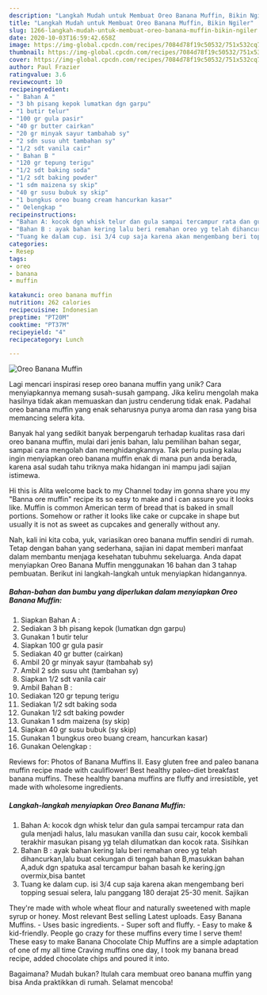 ```yaml
---
description: "Langkah Mudah untuk Membuat Oreo Banana Muffin, Bikin Ngiler"
title: "Langkah Mudah untuk Membuat Oreo Banana Muffin, Bikin Ngiler"
slug: 1266-langkah-mudah-untuk-membuat-oreo-banana-muffin-bikin-ngiler
date: 2020-10-03T16:59:42.658Z
image: https://img-global.cpcdn.com/recipes/7084d78f19c50532/751x532cq70/oreo-banana-muffin-foto-resep-utama.jpg
thumbnail: https://img-global.cpcdn.com/recipes/7084d78f19c50532/751x532cq70/oreo-banana-muffin-foto-resep-utama.jpg
cover: https://img-global.cpcdn.com/recipes/7084d78f19c50532/751x532cq70/oreo-banana-muffin-foto-resep-utama.jpg
author: Paul Frazier
ratingvalue: 3.6
reviewcount: 10
recipeingredient:
- " Bahan A "
- "3 bh pisang kepok lumatkan dgn garpu"
- "1 butir telur"
- "100 gr gula pasir"
- "40 gr butter cairkan"
- "20 gr minyak sayur tambahab sy"
- "2 sdn susu uht tambahan sy"
- "1/2 sdt vanila cair"
- " Bahan B "
- "120 gr tepung terigu"
- "1/2 sdt baking soda"
- "1/2 sdt baking powder"
- "1 sdm maizena sy skip"
- "40 gr susu bubuk sy skip"
- "1 bungkus oreo buang cream hancurkan kasar"
- " Oelengkap "
recipeinstructions:
- "Bahan A: kocok dgn whisk telur dan gula sampai tercampur rata dan gula menjadi halus, lalu masukan vanilla dan susu cair, kocok kembali terakhir masukan pisang yg telah dilumatkan dan kocok rata. Sisihkan"
- "Bahan B : ayak bahan kering lalu beri remahan oreo yg telah dihancurkan,lalu buat cekungan di tengah bahan B,masukkan bahan A,aduk dgn spatuka asal tercampur bahan basah ke kering.jgn overmix,bisa bantet"
- "Tuang ke dalam cup. isi 3/4 cup saja karena akan mengembang beri topping sesuai selera, lalu panggang 180 derajat 25-30 menit. Sajikan"
categories:
- Resep
tags:
- oreo
- banana
- muffin

katakunci: oreo banana muffin 
nutrition: 262 calories
recipecuisine: Indonesian
preptime: "PT20M"
cooktime: "PT37M"
recipeyield: "4"
recipecategory: Lunch

---
```



![Oreo Banana Muffin](https://img-global.cpcdn.com/recipes/7084d78f19c50532/751x532cq70/oreo-banana-muffin-foto-resep-utama.jpg)

Lagi mencari inspirasi resep oreo banana muffin yang unik? Cara menyiapkannya memang susah-susah gampang. Jika keliru mengolah maka hasilnya tidak akan memuaskan dan justru cenderung tidak enak. Padahal oreo banana muffin yang enak seharusnya punya aroma dan rasa yang bisa memancing selera kita.

Banyak hal yang sedikit banyak berpengaruh terhadap kualitas rasa dari oreo banana muffin, mulai dari jenis bahan, lalu pemilihan bahan segar, sampai cara mengolah dan menghidangkannya. Tak perlu pusing kalau ingin menyiapkan oreo banana muffin enak di mana pun anda berada, karena asal sudah tahu triknya maka hidangan ini mampu jadi sajian istimewa.

Hi this is Alita welcome back to my Channel today im gonna share you my &#34;Banna ore muffin&#34; recipe its so easy to make and i can assure you it looks like. Muffin is common American term of bread that is baked in small portions. Somehow or rather it looks like cake or cupcake in shape but usually it is not as sweet as cupcakes and generally without any.


Nah, kali ini kita coba, yuk, variasikan oreo banana muffin sendiri di rumah. Tetap dengan bahan yang sederhana, sajian ini dapat memberi manfaat dalam membantu menjaga kesehatan tubuhmu sekeluarga. Anda dapat menyiapkan Oreo Banana Muffin menggunakan 16 bahan dan 3 tahap pembuatan. Berikut ini langkah-langkah untuk menyiapkan hidangannya.

<!--inarticleads1-->

##### Bahan-bahan dan bumbu yang diperlukan dalam menyiapkan Oreo Banana Muffin:

1. Siapkan  Bahan A :
1. Sediakan 3 bh pisang kepok (lumatkan dgn garpu)
1. Gunakan 1 butir telur
1. Siapkan 100 gr gula pasir
1. Sediakan 40 gr butter (cairkan)
1. Ambil 20 gr minyak sayur (tambahab sy)
1. Ambil 2 sdn susu uht (tambahan sy)
1. Siapkan 1/2 sdt vanila cair
1. Ambil  Bahan B :
1. Sediakan 120 gr tepung terigu
1. Sediakan 1/2 sdt baking soda
1. Gunakan 1/2 sdt baking powder
1. Gunakan 1 sdm maizena (sy skip)
1. Siapkan 40 gr susu bubuk (sy skip)
1. Gunakan 1 bungkus oreo buang cream, hancurkan kasar)
1. Gunakan  Oelengkap :


Reviews for: Photos of Banana Muffins II. Easy gluten free and paleo banana muffin recipe made with cauliflower! Best healthy paleo-diet breakfast banana muffins. These healthy banana muffins are fluffy and irresistible, yet made with wholesome ingredients. 

<!--inarticleads2-->

##### Langkah-langkah menyiapkan Oreo Banana Muffin:

1. Bahan A: kocok dgn whisk telur dan gula sampai tercampur rata dan gula menjadi halus, lalu masukan vanilla dan susu cair, kocok kembali terakhir masukan pisang yg telah dilumatkan dan kocok rata. Sisihkan
1. Bahan B : ayak bahan kering lalu beri remahan oreo yg telah dihancurkan,lalu buat cekungan di tengah bahan B,masukkan bahan A,aduk dgn spatuka asal tercampur bahan basah ke kering.jgn overmix,bisa bantet
1. Tuang ke dalam cup. isi 3/4 cup saja karena akan mengembang beri topping sesuai selera, lalu panggang 180 derajat 25-30 menit. Sajikan


They&#39;re made with whole wheat flour and naturally sweetened with maple syrup or honey. Most relevant Best selling Latest uploads. Easy Banana Muffins. - Uses basic ingredients. - Super soft and fluffy. - Easy to make &amp; kid-friendly. People go crazy for these muffins every time I serve them! These easy to make Banana Chocolate Chip Muffins are a simple adaptation of one of my all time Craving muffins one day, I took my banana bread recipe, added chocolate chips and poured it into. 

Bagaimana? Mudah bukan? Itulah cara membuat oreo banana muffin yang bisa Anda praktikkan di rumah. Selamat mencoba!
